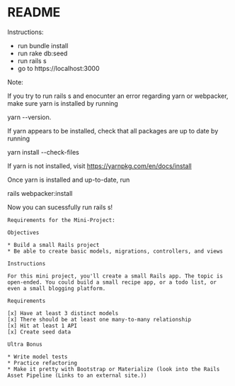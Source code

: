 # README

Instructions:
* run bundle install
* run rake db:seed
* run rails s
* go to https://localhost:3000

Note:

If you try to run rails s and enocunter an error regarding yarn or webpacker, make sure yarn is installed by running 

yarn --version. 

If yarn appears to be installed, check that all packages are up to date by running 

yarn install --check-files

If yarn is not installed, visit https://yarnpkg.com/en/docs/install

Once yarn is installed and up-to-date, run

rails webpacker:install

Now you can sucessfully run rails s!


~~~~~~~~~~~~~~~~~~~
Requirements for the Mini-Project:

Objectives

* Build a small Rails project
* Be able to create basic models, migrations, controllers, and views

Instructions

For this mini project, you'll create a small Rails app. The topic is open-ended. You could build a small recipe app, or a todo list, or even a small blogging platform.

Requirements

[x] Have at least 3 distinct models
[x] There should be at least one many-to-many relationship
[x] Hit at least 1 API
[x] Create seed data

Ultra Bonus

* Write model tests
* Practice refactoring
* Make it pretty with Bootstrap or Materialize (look into the Rails Asset Pipeline (Links to an external site.))
~~~~~~~~~~~~~~~~~~~
